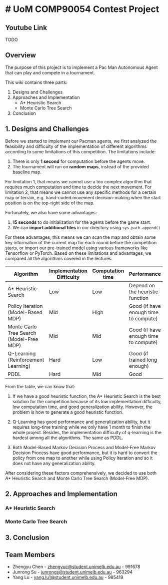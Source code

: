 # # UoM COMP90054 Contest Project

## Youtube Link

TODO

## Overview

The purpose of this project is to implement a Pac Man Autonomous Agent that can play and compete in a tournament.

This wiki contains three parts:

1. Designs and Challenges
2. Approaches and Implementation
   - A* Heuristic Search
   - Monte Carlo Tree Search
3. Conclusion

## 1. Designs and Challenges

Before we started to implement our Pacman agents, we first analyzed the feasibility and difficulty of the implementation of different algorithms according to some limitations of this competition. The limitations include:

1. There is only **1 second** for computation before the agents move.
2. The tournament will run on **random maps**, instead of the provided baseline map.

For limitation 1, that means we cannot use a too complex algorithm that requires much computation and time to decide the next movement. For limitation 2, that means we cannot use any specific methods for a certain map or terrain, e.g. hand-coded movement decision-making when the start position is on the top-right side of the map. 

Fortunately, we also have some advantages:

1. **15 seconds** to do initialization for the agents before the game start. 
2. We can **import additional files** in our directory using ```sys.path.append()```

For these advantages, this means we can scan the map and obtain some key information of the current map for each round before the competition starts, or import our pre-trained model using various frameworks like Tensorflow or PyTorch.
Based on these limitations and advantages, we compared all the algorithms covered in the lectures.

| Algorithm                                | Implementation Difficulty | Computation time | Performance                           | Generalization Ability                |
| ---------------------------------------- | ------------------------- | ---------------- | ------------------------------------- | ------------------------------------- |
| A* Heuristic Search                      | Low                       | Low              | Depend on the heuristic function      | Good                                  |
| Policy Iteration (Model-Based MDP)       | Mid                       | High             | Good (if have enough time to compute) | Bad                                   |
| Monte Carlo Tree Search (Model-Free MDP) | Mid                       | Mid              | Good (if have enough time to compute) | Good (if have enough time to compute) |
| Q-Learning (Reinforcement Learning)      | Hard                      | Low              | Good (if trained long enough)         | Good (if trained long enough)         |
| PDDL                                     | Hard                      | Mid              | Good                                  | Good                                  |

From the table, we can know that:
1. If we have a good heuristic function, the A* Heuristic Search is the best solution for the competition because of its low implementation difficulty, low computation time, and good generalization ability. However, the problem is how to generate a good heuristic function.

2. Q-Learning has good performance and generalization ability, but it requires long-time training while we only have 1 month to finish the whole project. Besides, the implementation difficulty of q-learning is the hardest among all the algorithms. The same as PDDL.

3. Both Model-Based Markov Decision Process and Model-Free Markov Decision Process have good performance, but it is hard to convert the policy from one map to another while using Policy Iteration and so it does not have any generalization ability.

After considering these factors comprehensively,  we decided to use both A* Heuristic Search and Monte Carlo Tree Search (Model-Free MDP).

## 2. Approaches and Implementation

### A* Heuristic Search

### Monte Carlo Tree Search



## 3. Conclusion

##  Team Members

- Zhengyu Chen - [zhengyuc@student.unimelb.edu.au](mailto:zhengyuc@student.unimelb.edu.au) - 991678
- Junrong Su - junrongs@student.unimelb.edu.au - 963294
- Yang Lu - yang.lu1@student.unimelb.edu.au - 985419


